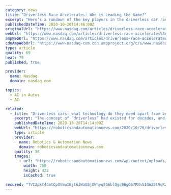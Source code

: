 ```yaml
---
category: news
title: "Driverless Race Accelerates: Who is Leading the Game?"
excerpt: "Here’s a rundown of the key players in the driverless car race and their efforts toward achieving the goal. Waymo: Alphabet-owned self-driving car company, Waymo — which started its autonomous mobility journey in 2009 — is still the one to beat."
publishedDateTime: 2020-10-20T14:46:00Z
originalUrl: "https://www.nasdaq.com/articles/driverless-race-accelerates%3A-who-is-leading-the-game-2020-10-20"
webUrl: "https://www.nasdaq.com/articles/driverless-race-accelerates%3A-who-is-leading-the-game-2020-10-20"
ampWebUrl: "https://www.nasdaq.com/articles/driverless-race-accelerates%3A-who-is-leading-the-game-2020-10-20?amp"
cdnAmpWebUrl: "https://www-nasdaq-com.cdn.ampproject.org/c/s/www.nasdaq.com/articles/driverless-race-accelerates%3A-who-is-leading-the-game-2020-10-20?amp"
type: article
quality: 69
heat: 79
published: true

provider:
  name: Nasdaq
  domain: nasdaq.com

topics:
  - AI in Autos
  - AI

related:
  - title: "Driverless cars: what technology do they need apart from being “driverless”?"
    excerpt: "The concept of “driverless” had existed for decades, and as time went on, it became a reality. And it is emerging to be the norm in the next decade. Especially because of"
    publishedDateTime: 2020-10-20T14:14:00Z
    webUrl: "https://roboticsandautomationnews.com/2020/10/20/driverless-cars-what-technology-do-they-need-apart-from-being-driverless/37493/"
    type: article
    provider:
      name: Robotics & Automation News
      domain: roboticsandautomationnews.com
    quality: 36
    images:
      - url: "https://roboticsandautomationnews.com/wp-content/uploads/2020/10/Driverless-Cars.jpg"
        width: 750
        height: 422
        isCached: true

secured: "TVI2pkC4CmtCpOVmw1Ejt6JWaU8jOWnyq8G6blQgq9BgGS7RNnSIGWZSt9qKz438zsa//gMN7txB5D9G7Z0jsWn44fjqyv8be5b4zTsCpLM2nvDgRMhH1vMjt6z1kqSlarCn0CTxHKJlpcKO4upykLjEiNvjK8RLFKhrca+b+k+KSlkyNGZpHPcdC65rTigmee0IK+xxoTtYzF6dmDXDA07bd9sL9dV4ULeU/BTQZpDKxxM0uIuURFrcHnqYjtC0e6edAP9+lM+EnsBT7m6QQGIuIEc0YBVh54GI6uHNc3EJNhYwamMhMTpNA5Qu1VbMyJSdVN7wclRU6kQX2uNWppvbS9g27kfjRckyU49OsgI=;UyCY24hVzWp2sjbluH9Frw=="
---
```


